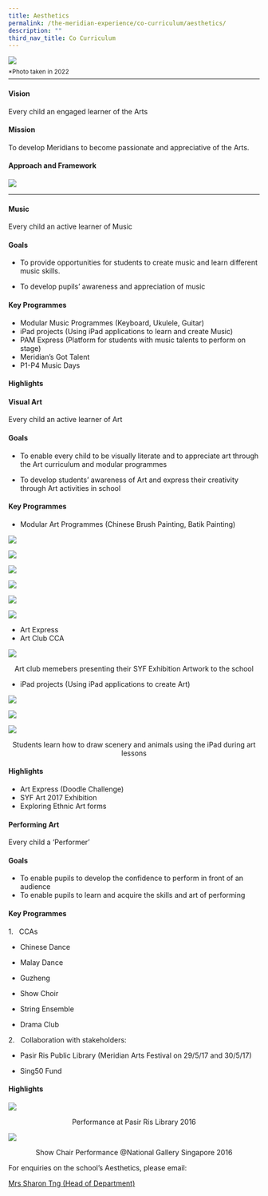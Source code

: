 ```yaml
---
title: Aesthetics
permalink: /the-meridian-experience/co-curriculum/aesthetics/
description: ""
third_nav_title: Co Curriculum
---
```

![](/images/Our%20Staff/2022%20Dept%20Photo/AESTHETICS.jpg)
<p style="line-height:0.1em; font-size: 12px;">*Photo taken in 2022</p>
<hr>

#### Vision
<p>Every child an engaged learner of the Arts</p>

#### Mission
<p>To develop Meridians to become passionate and appreciative of the Arts.</p>

#### Approach and Framework
![](/images/The%20Meridian%20Experience/Aesthetics/MPS-Aesthetics-Department-Framework.jpg)
<hr>

#### Music
<p>Every child an active learner of Music</p>

#### Goals
*   To provide opportunities for students to create music and learn different music skills.  
    
*   To develop pupils’ awareness and appreciation of music

#### Key Programmes

<ul>
	<li>Modular Music Programmes (Keyboard, Ukulele, Guitar)</li>
	<li>iPad projects (Using iPad applications to learn and create Music)</li>
	<li>PAM Express (Platform for students with music talents to perform on stage)</li>
	<li>Meridian’s Got Talent</li>
	<li>P1-P4 Music Days</li>
</ul>

#### Highlights




#### Visual Art
<p>Every child an active learner of Art</p>

#### Goals
*   To enable every child to be visually literate and to appreciate art through the Art curriculum and modular programmes  
    
*   To develop students’ awareness of Art and express their creativity through Art activities in school

#### Key Programmes
*   Modular Art Programmes (Chinese Brush Painting, Batik Painting)

![](/images/The%20Meridian%20Experience/Aesthetics/aesthetics-Modular-Art-CL-Painting-720x540.jpg)

![](/images/The%20Meridian%20Experience/Aesthetics/aesthetics-Modular-Art-Batik-Painting-720x539.jpg)

![](/images/The%20Meridian%20Experience/Aesthetics/aesthetics-Modular-Art-CL-Painting-2-720x539.jpg)

![](/images/The%20Meridian%20Experience/Aesthetics/aesthetics-Modular-Art-Batik-Painting-2-720x540.jpg)

![](/images/The%20Meridian%20Experience/Aesthetics/aesthetics-Modular-Art-CL-Painting-3.jpg)

![](/images/The%20Meridian%20Experience/Aesthetics/aesthetics-Modular-Art-Batik-Painting-3-720x560.jpg)

*   Art Express  
*   Art Club CCA

![](/images/The%20Meridian%20Experience/Aesthetics/aesthetics-Art-Express-720x541.jpg)
<p align = "center">Art club memebers presenting their SYF Exhibition Artwork to the school</p>

*   iPad projects (Using iPad applications to create Art)

![](/images/The%20Meridian%20Experience/Aesthetics/aesthetics-iPad-Art-Project-1.jpg)

![](/images/The%20Meridian%20Experience/Aesthetics/aesthetics-iPad-Art-Project-2.jpg)

![](/images/The%20Meridian%20Experience/Aesthetics/aesthetics-iPad-Art-Project-3-720x540.jpg)
<p align = "center">Students learn how to draw scenery and animals using the iPad during art lessons</p>

#### Highlights
*   Art Express (Doodle Challenge)  
*   SYF Art 2017 Exhibition  
*   Exploring Ethnic Art forms

#### Performing Art
Every child a ‘Performer’

#### Goals

*   To enable pupils to develop the confidence to perform in front of an audience
*   To enable pupils to learn and acquire the skills and art of performing

#### Key Programmes

1.   CCAs  

*   Chinese Dance  
    
*   Malay Dance  
    
*   Guzheng  
    
*   Show Choir  
    
*   String Ensemble  
    
*   Drama Club  
    

  

2.   Collaboration with stakeholders:  

*   Pasir Ris Public Library (Meridian Arts Festival on 29/5/17 and 30/5/17)  
    
*   Sing50 Fund

#### Highlights
![](/images/The%20Meridian%20Experience/Aesthetics/aesthetics-Performance-at-Pasir-Ris-Library-2016-720x480.jpg)
<p align = "center">Performance at Pasir Ris Library 2016</p>

![](/images/The%20Meridian%20Experience/Aesthetics/aesthetics-Show-Choir-2016-720x480.jpg)

<p align = "center">Show Chair Performance @National Gallery Singapore 2016</p>

<p>For enquiries on the school’s Aesthetics, please email:</p>
<a href="mailto:ng_ye_chin_sharon@moe.edu.sg">Mrs Sharon Tng (Head of Department)</a>